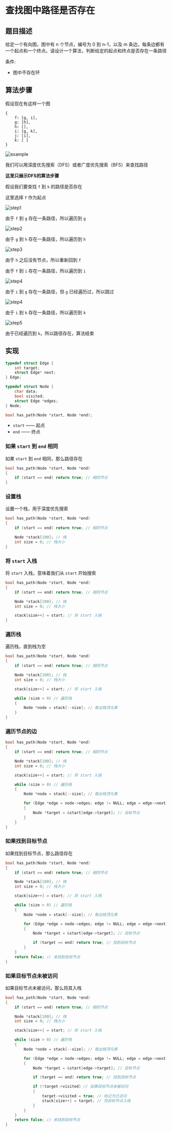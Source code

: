 # 查找图中路径是否存在

## 题目描述

给定一个有向图，图中有 n 个节点，编号为 0 到 n-1，以及 m 条边，每条边都有一个起点和一个终点。请设计一个算法，判断给定的起点和终点是否存在一条路径

条件:

- 图中不存在环

## 算法步骤

假设现在有这样一个图

```
{
    f: [g, i],
    g: [h],
    h: [],
    i: [g, k],
    j: [i],
    k: [ ]
}
```

![example](imgs/example.png)

我们可以用深度优先搜索（DFS）或者广度优先搜索（BFS）来查找路径

**这里只展示DFS的算法步骤**

假设我们要查找 `f` 到 `k` 的路径是否存在

这里选择 `f` 作为起点

![step1](imgs/step1.png)

由于 `f` 到 `g` 存在一条路径，所以遍历到 `g`

![step2](imgs/step2.png)

由于 `g` 到 `h` 存在一条路径，所以遍历到 `h`

![step3](imgs/step3.png)

由于 `h` 之后没有节点，所以重新回到 `f`

由于 `f` 到 `i` 存在一条路径，所以遍历到 `i`

![step4](imgs/step4.png)

由于 `i` 到 `g` 存在一条路径，但 `g` 已经遍历过，所以跳过

![step4](imgs/step4.png)

由于 `i` 到 `k` 存在一条路径，所以遍历到 `k`

![step5](imgs/step5.png)

由于已经遍历到 `k`，所以路径存在，算法结束

## 实现

```c
typedef struct Edge {
    int target;
    struct Edge* next;
} Edge;

typedef struct Node {
    char data;
    bool visited;
    struct Edge *edges;
} Node;

bool has_path(Node *start, Node *end);
```

- `start` —— 起点
- `end` —— 终点

### 如果 `start` 到 `end` 相同

如果 `start` 到 `end` 相同，那么路径存在

```c
bool has_path(Node *start, Node *end)
{
    if (start == end) return true; // 相同节点
}
```

### 设置栈

设置一个栈，用于深度优先搜索

```c
bool has_path(Node *start, Node *end)
{
    if (start == end) return true; // 相同节点

    Node *stack[100]; // 栈
    int size = 0; // 栈大小
}
```

### 将 `start` 入栈

将 `start` 入栈，意味着我们从 `start` 开始搜索

```c
bool has_path(Node *start, Node *end)
{
    if (start == end) return true; // 相同节点

    Node *stack[100]; // 栈
    int size = 0; // 栈大小

    stack[size++] = start; // 将 start 入栈
}
```

### 遍历栈

遍历栈，直到栈为空

```c
bool has_path(Node *start, Node *end)
{
    if (start == end) return true; // 相同节点

    Node *stack[100]; // 栈
    int size = 0; // 栈大小

    stack[size++] = start; // 将 start 入栈

    while (size > 0) // 遍历栈
    {
        Node *node = stack[--size]; // 取出栈顶元素
    }
}
```

### 遍历节点的边

```c
bool has_path(Node *start, Node *end)
{
    if (start == end) return true; // 相同节点

    Node *stack[100]; // 栈
    int size = 0; // 栈大小

    stack[size++] = start; // 将 start 入栈

    while (size > 0) // 遍历栈
    {
        Node *node = stack[--size]; // 取出栈顶元素

        for (Edge *edge = node->edges; edge != NULL; edge = edge->next) // 遍历节点的边
        {
            Node *target = &start[edge->target]; // 目标节点
        }
    }
}
```

### 如果找到目标节点

如果找到目标节点，那么路径存在

```c
bool has_path(Node *start, Node *end)
{
    if (start == end) return true; // 相同节点

    Node *stack[100]; // 栈
    int size = 0; // 栈大小

    stack[size++] = start; // 将 start 入栈

    while (size > 0) // 遍历栈
    {
        Node *node = stack[--size]; // 取出栈顶元素

        for (Edge *edge = node->edges; edge != NULL; edge = edge->next) // 遍历节点的边
        {
            Node *target = &start[edge->target]; // 目标节点

            if (target == end) return true; // 找到目标节点
        }
    }
    return false; // 未找到目标节点
}
```

### 如果目标节点未被访问

如果目标节点未被访问，那么将其入栈

```c
bool has_path(Node *start, Node *end)
{
    if (start == end) return true; // 相同节点

    Node *stack[100]; // 栈
    int size = 0; // 栈大小

    stack[size++] = start; // 将 start 入栈

    while (size > 0) // 遍历栈
    {
        Node *node = stack[--size]; // 取出栈顶元素

        for (Edge *edge = node->edges; edge != NULL; edge = edge->next) // 遍历节点的边
        {
            Node *target = &start[edge->target]; // 目标节点

            if (target == end) return true; // 找到目标节点

            if (!target->visited) // 如果目标节点未被访问
            {
                target->visited = true; // 标记为已访问
                stack[size++] = target; // 将目标节点入栈
            }
        }
    }
    return false; // 未找到目标节点
}
```